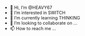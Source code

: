 - 👋 Hi, I’m @HEAVY67
- 👀 I’m interested in SWITCH
- 🌱 I’m currently learning THINKING
- 💞️ I’m looking to collaborate on ...
- 📫 How to reach me ...

<!---
HEAVY67/HEAVY67 is a ✨ special ✨ repository because its `README.md` (this file) appears on your GitHub profile.
You can click the Preview link to take a look at your changes.
--->
